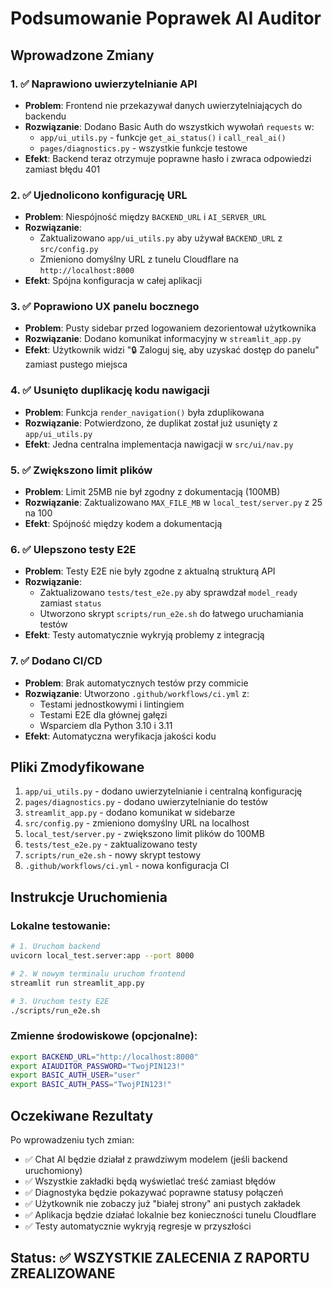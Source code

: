 # Podsumowanie Poprawek AI Auditor

## Wprowadzone Zmiany

### 1. ✅ Naprawiono uwierzytelnianie API
- **Problem**: Frontend nie przekazywał danych uwierzytelniających do backendu
- **Rozwiązanie**: Dodano Basic Auth do wszystkich wywołań `requests` w:
  - `app/ui_utils.py` - funkcje `get_ai_status()` i `call_real_ai()`
  - `pages/diagnostics.py` - wszystkie funkcje testowe
- **Efekt**: Backend teraz otrzymuje poprawne hasło i zwraca odpowiedzi zamiast błędu 401

### 2. ✅ Ujednolicono konfigurację URL
- **Problem**: Niespójność między `BACKEND_URL` i `AI_SERVER_URL`
- **Rozwiązanie**:
  - Zaktualizowano `app/ui_utils.py` aby używał `BACKEND_URL` z `src/config.py`
  - Zmieniono domyślny URL z tunelu Cloudflare na `http://localhost:8000`
- **Efekt**: Spójna konfiguracja w całej aplikacji

### 3. ✅ Poprawiono UX panelu bocznego
- **Problem**: Pusty sidebar przed logowaniem dezorientował użytkownika
- **Rozwiązanie**: Dodano komunikat informacyjny w `streamlit_app.py`
- **Efekt**: Użytkownik widzi "🔒 Zaloguj się, aby uzyskać dostęp do panelu" zamiast pustego miejsca

### 4. ✅ Usunięto duplikację kodu nawigacji
- **Problem**: Funkcja `render_navigation()` była zduplikowana
- **Rozwiązanie**: Potwierdzono, że duplikat został już usunięty z `app/ui_utils.py`
- **Efekt**: Jedna centralna implementacja nawigacji w `src/ui/nav.py`

### 5. ✅ Zwiększono limit plików
- **Problem**: Limit 25MB nie był zgodny z dokumentacją (100MB)
- **Rozwiązanie**: Zaktualizowano `MAX_FILE_MB` w `local_test/server.py` z 25 na 100
- **Efekt**: Spójność między kodem a dokumentacją

### 6. ✅ Ulepszono testy E2E
- **Problem**: Testy E2E nie były zgodne z aktualną strukturą API
- **Rozwiązanie**:
  - Zaktualizowano `tests/test_e2e.py` aby sprawdzał `model_ready` zamiast `status`
  - Utworzono skrypt `scripts/run_e2e.sh` do łatwego uruchamiania testów
- **Efekt**: Testy automatycznie wykryją problemy z integracją

### 7. ✅ Dodano CI/CD
- **Problem**: Brak automatycznych testów przy commicie
- **Rozwiązanie**: Utworzono `.github/workflows/ci.yml` z:
  - Testami jednostkowymi i lintingiem
  - Testami E2E dla głównej gałęzi
  - Wsparciem dla Python 3.10 i 3.11
- **Efekt**: Automatyczna weryfikacja jakości kodu

## Pliki Zmodyfikowane

1. `app/ui_utils.py` - dodano uwierzytelnianie i centralną konfigurację
2. `pages/diagnostics.py` - dodano uwierzytelnianie do testów
3. `streamlit_app.py` - dodano komunikat w sidebarze
4. `src/config.py` - zmieniono domyślny URL na localhost
5. `local_test/server.py` - zwiększono limit plików do 100MB
6. `tests/test_e2e.py` - zaktualizowano testy
7. `scripts/run_e2e.sh` - nowy skrypt testowy
8. `.github/workflows/ci.yml` - nowa konfiguracja CI

## Instrukcje Uruchomienia

### Lokalne testowanie:
```bash
# 1. Uruchom backend
uvicorn local_test.server:app --port 8000

# 2. W nowym terminalu uruchom frontend
streamlit run streamlit_app.py

# 3. Uruchom testy E2E
./scripts/run_e2e.sh
```

### Zmienne środowiskowe (opcjonalne):
```bash
export BACKEND_URL="http://localhost:8000"
export AIAUDITOR_PASSWORD="TwojPIN123!"
export BASIC_AUTH_USER="user"
export BASIC_AUTH_PASS="TwojPIN123!"
```

## Oczekiwane Rezultaty

Po wprowadzeniu tych zmian:
- ✅ Chat AI będzie działał z prawdziwym modelem (jeśli backend uruchomiony)
- ✅ Wszystkie zakładki będą wyświetlać treść zamiast błędów
- ✅ Diagnostyka będzie pokazywać poprawne statusy połączeń
- ✅ Użytkownik nie zobaczy już "białej strony" ani pustych zakładek
- ✅ Aplikacja będzie działać lokalnie bez konieczności tunelu Cloudflare
- ✅ Testy automatycznie wykryją regresje w przyszłości

## Status: ✅ WSZYSTKIE ZALECENIA Z RAPORTU ZREALIZOWANE




